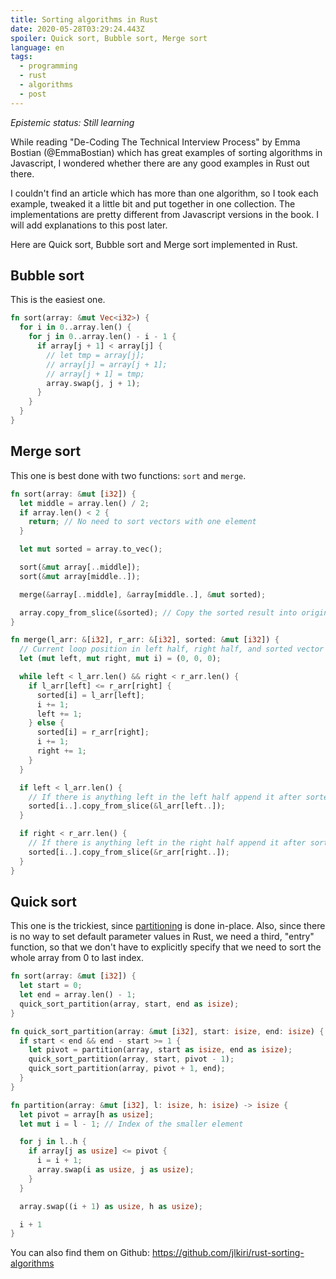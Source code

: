 ```yaml
---
title: Sorting algorithms in Rust
date: 2020-05-28T03:29:24.443Z
spoiler: Quick sort, Bubble sort, Merge sort
language: en
tags:
  - programming
  - rust
  - algorithms
  - post
---
```


_Epistemic status: Still learning_

While reading "De-Coding The Technical Interview Process" by Emma Bostian (@EmmaBostian) which has great examples of sorting algorithms in Javascript, I wondered whether there are any good examples in Rust out there.

I couldn't find an article which has more than one algorithm, so I took each example, tweaked it a little bit and put together in one collection. The implementations are pretty different from Javascript versions in the book. I will add explanations to this post later.

Here are Quick sort, Bubble sort and Merge sort implemented in Rust.

## Bubble sort

This is the easiest one.

```rust
fn sort(array: &mut Vec<i32>) {
  for i in 0..array.len() {
    for j in 0..array.len() - i - 1 {
      if array[j + 1] < array[j] {
        // let tmp = array[j];
        // array[j] = array[j + 1];
        // array[j + 1] = tmp;
        array.swap(j, j + 1);
      }
    }
  }
}
```

## Merge sort

This one is best done with two functions: `sort` and `merge`.

```rust
fn sort(array: &mut [i32]) {
  let middle = array.len() / 2;
  if array.len() < 2 {
    return; // No need to sort vectors with one element
  }

  let mut sorted = array.to_vec();

  sort(&mut array[..middle]);
  sort(&mut array[middle..]);

  merge(&array[..middle], &array[middle..], &mut sorted);

  array.copy_from_slice(&sorted); // Copy the sorted result into original vector
}

fn merge(l_arr: &[i32], r_arr: &[i32], sorted: &mut [i32]) {
  // Current loop position in left half, right half, and sorted vector
  let (mut left, mut right, mut i) = (0, 0, 0);

  while left < l_arr.len() && right < r_arr.len() {
    if l_arr[left] <= r_arr[right] {
      sorted[i] = l_arr[left];
      i += 1;
      left += 1;
    } else {
      sorted[i] = r_arr[right];
      i += 1;
      right += 1;
    }
  }

  if left < l_arr.len() {
    // If there is anything left in the left half append it after sorted members
    sorted[i..].copy_from_slice(&l_arr[left..]);
  }

  if right < r_arr.len() {
    // If there is anything left in the right half append it after sorted members
    sorted[i..].copy_from_slice(&r_arr[right..]);
  }
}
```

## Quick sort

This one is the trickiest, since [partitioning](https://www.geeksforgeeks.org/quick-sort/) is done in-place. Also, since there is no way to set default parameter values in Rust, we need a third, "entry" function, so that we don't have to explicitly specify that we need to sort the whole array from 0 to last index.

```rust
fn sort(array: &mut [i32]) {
  let start = 0;
  let end = array.len() - 1;
  quick_sort_partition(array, start, end as isize);
}

fn quick_sort_partition(array: &mut [i32], start: isize, end: isize) {
  if start < end && end - start >= 1 {
    let pivot = partition(array, start as isize, end as isize);
    quick_sort_partition(array, start, pivot - 1);
    quick_sort_partition(array, pivot + 1, end);
  }
}

fn partition(array: &mut [i32], l: isize, h: isize) -> isize {
  let pivot = array[h as usize];
  let mut i = l - 1; // Index of the smaller element

  for j in l..h {
    if array[j as usize] <= pivot {
      i = i + 1;
      array.swap(i as usize, j as usize);
    }
  }

  array.swap((i + 1) as usize, h as usize);

  i + 1
}
```

You can also find them on Github: https://github.com/jlkiri/rust-sorting-algorithms
